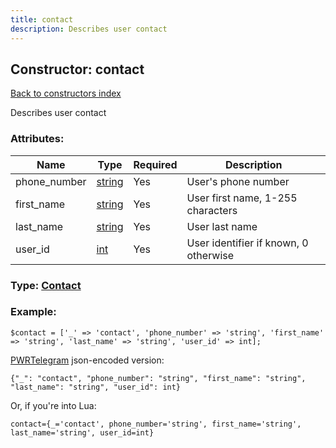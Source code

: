 ```yaml
---
title: contact
description: Describes user contact
---
```

## Constructor: contact  
[Back to constructors index](index.md)



Describes user contact

### Attributes:

| Name     |    Type       | Required | Description |
|----------|---------------|----------|-------------|
|phone\_number|[string](../types/string.md) | Yes|User's phone number|
|first\_name|[string](../types/string.md) | Yes|User first name, 1-255 characters|
|last\_name|[string](../types/string.md) | Yes|User last name|
|user\_id|[int](../types/int.md) | Yes|User identifier if known, 0 otherwise|



### Type: [Contact](../types/Contact.md)


### Example:

```
$contact = ['_' => 'contact', 'phone_number' => 'string', 'first_name' => 'string', 'last_name' => 'string', 'user_id' => int];
```  

[PWRTelegram](https://pwrtelegram.xyz) json-encoded version:

```
{"_": "contact", "phone_number": "string", "first_name": "string", "last_name": "string", "user_id": int}
```


Or, if you're into Lua:  


```
contact={_='contact', phone_number='string', first_name='string', last_name='string', user_id=int}

```


